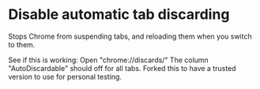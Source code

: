 # Disable automatic tab discarding
Stops Chrome from suspending tabs, and reloading them when you switch to them.


See if this is working:
Open "chrome://discards/" 
The column "AutoDiscardable" should off for all tabs.
Forked this to have a trusted version to use for personal testing.
